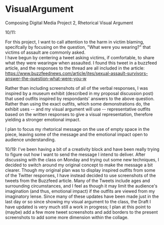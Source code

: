 # VisualArgument
Composing Digital Media Project 2, Rhetorical Visual Argument


10/11: 

For this project, I want to call attention to the harm in victim blaming, specifcally by focusing on the question, "What were you wearing?" that victims of assault are commonly asked.  
I have begun by centering a tweet asking victims, if comfortable, to share what they were wearingw when assaulted.  I found this tweet in a buzzfeed article, and the responses to the thread are all included in the article: https://www.buzzfeednews.com/article/jtes/sexual-assault-survivors-answer-the-question-what-were-you-w 

Rather than including screenshots of all of the verbal responses, I was inspired by a museum exhibit (described in my proposal discussion post) that used outfits inspired by respondants' answers to the above question.  Rather  than using the exact outfits, which some demonstrations do, the exhibit uses -- and my visual argument will use -- representative outfits based on the written responses to give a visual representation, therefore yielding a stronger emotional impact. 

I plan to focus my rhetorical message on the use of empty space in the piece, leaving some of the message and the emotional impact open to audience understanding. 



10/19: 
I've been having a bit of a creativity block and have been really trying to figure out how I want to send the message I intend to deliver.  After discussing with the class on Monday and trying out some new techniques, I decided to switch around my original concept to make the message a bit clearer.  Though my original plan was to display inspired outfits from some of the Twitter responses, I have instead decided to use screenshots of the tweets from the Buzzfeed article.  Many of the Tweets include ages and surrounding circumstances, and I feel as though it may limit the audience's imagination (and thus, emotional impact) if the outfits are viewed from my imaginatory lense.  Since many of these updates have been made just in the last day or so since showing my visual argument to the class, the Draft I have updated is very much still a work in progress; I plan at this point to (maybe) add a few more tweet screenshots and add borders to the present screenshots to add some more dimension within the collage.

